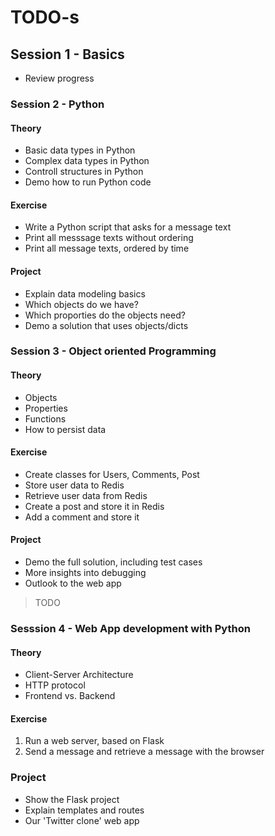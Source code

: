# TODO-s

## Session 1 - Basics

* Review progress

### Session 2 - Python
#### Theory
* Basic data types in Python
* Complex data types in Python
* Controll structures in Python
* Demo how to run Python code

#### Exercise

* Write a Python script that asks for a message text
* Print all messsage texts without ordering
* Print all message texts, ordered by time

#### Project

* Explain data modeling basics
* Which objects do we have?
* Which proporties do the objects need?
* Demo a solution that uses objects/dicts

### Session 3 - Object oriented Programming
#### Theory
* Objects
* Properties
* Functions
* How to persist data

#### Exercise

* Create classes for Users, Comments, Post
* Store user data to Redis
* Retrieve user data from Redis
* Create a post and store it in Redis
* Add a comment and store it

#### Project

* Demo the full solution, including test cases
* More insights into debugging
* Outlook to the web app

> TODO

### Sesssion 4 - Web App development with Python
#### Theory
* Client-Server Architecture
* HTTP protocol
* Frontend vs. Backend

#### Exercise
1. Run a web server, based on Flask
2. Send a message and retrieve a message with the browser

### Project
* Show the Flask project
* Explain templates and routes
* Our 'Twitter clone' web app
 
